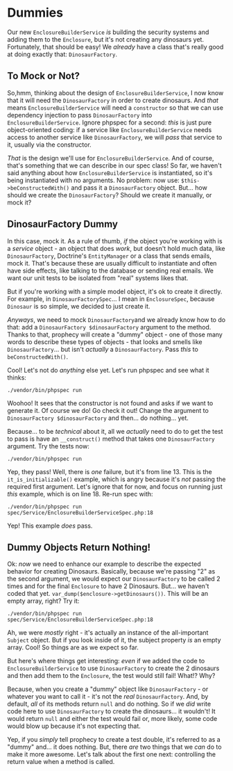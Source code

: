# Dummies

Our new `EnclosureBuilderService` *is* building the security systems and adding
them to the `Enclosure`, but it's not creating any dinosaurs yet. Fortunately,
that should be easy! We *already* have a class that's really good at doing exactly
that: `DinosaurFactory`.

## To Mock or Not?

So,hmm, thinking about the design of `EnclosureBuilderService`, I now know that
it will need the `DinosaurFactory` in order to create dinosaurs. And *that* means
`EnclosureBuilderService` will need a `constructor` so that we can use
dependency injection to pass `DinosaurFactory` into `EnclosureBuilderService`.
Ignore phpspec for a second: *this* is just pure object-oriented coding: if
a service like `EnclosureBuilderService` needs access to another service like
`DinosaurFactory`, we will *pass* that service to it, usually via the constructor.

*That* is the design we'll use for `EnclosureBuilderService`. And of course,
that's something that we can describe in our spec class! So far, we haven't said
anything about how `EnclosureBuilderService` is instantiated, so it's being
instantiated with no arguments. No problem: now use: `$this->beConstructedWith()`
and pass it a `DinosaurFactory` object. But... how should we create the `DinosaurFactory`?
Should we create it manually, or mock it?

## DinosaurFactory Dummy

In this case, mock it. As a rule of thumb, *if* the object you're working with is
a *service* object - an object that does *work*, but doesn't hold much data, like
`DinosaurFactory`, Doctrine's `EntityManager` or a class that sends emails, mock
it. That's because these are usually difficult to instantiate and often have side
effects, like talking to the database or sending real emails. We want our unit
tests to be isolated from "real" systems likes that.

But if you're working with a simple model object, it's ok to create it directly.
For example, in `DinosaurFactorySpec`... I mean in `EnclosureSpec`, because `Dinosaur`
is so simple, we decided to just create it.

*Anyways*, we need to mock `DinosaurFactory`and we already know how to do that:
add a `DinosaurFactory $dinosaurFactory` argument to the method. Thanks to that,
prophecy will create a "dummy" object - one of those many words to describe these
types of objects - that looks and smells like `DinosaurFactory`... but isn't
*actually* a `DinosaurFactory`. Pass *this* to `beConstructedWith()`.

Cool! Let's not do *anything* else yet. Let's run phpspec and see what it thinks:

```terminal-silent
./vendor/bin/phpspec run
```

Woohoo! It sees that the constructor is not found and asks if we want to generate
it. Of course we do! Go check it out! Change the argument to
`DinosaurFactory $dinosaurFactory` and then... do nothing... yet.

Because... to be *technical* about it, all we *actually* need to do to get the
test to pass is have an `__construct()` method that takes one `DinosaurFactory`
argument. Try the tests now:

```terminal-silent
./vendor/bin/phpspec run
```

Yep, they pass! Well, there is *one* failure, but it's from line 13. This is the
`it_is_initializable()` example, which is angry because it's *not* passing the
required first argument. Let's ignore that for now, and focus on running just *this*
example, which is on line 18. Re-run spec with:

```terminal
./vendor/bin/phpspec run spec/Service/EnclosureBuilderServiceSpec.php:18
```

Yep! This example *does* pass.

## Dummy Objects Return Nothing!

Ok: *now* we need to enhance our example to describe the expected behavior for
creating Dinosaurs. Basically, because we're passing "2" as the second argument,
we would expect our `DinosaurFactory` to be called 2 times and for the final
`Enclosure` to have 2 Dinosaurs. But... we haven't coded that yet.
`var_dump($enclosure->getDinosaurs())`. This will be an empty array, right? Try it:

```terminal-silent
./vendor/bin/phpspec run spec/Service/EnclosureBuilderServiceSpec.php:18
```

Ah, we were *mostly* right - it's actually an instance of the all-important
`Subject` object. But if you look inside of it, the subject property *is* an
empty array. Cool! So things are as we expect so far.

But here's where things get interesting: *even* if we added the code to
`EnclosureBuilderService` to use `DinosaurFactory`  to create the 2 dinosaurs and
then add them to the `Enclosure`, the test would still fail! What!? Why?

Because, when you create a "dummy" object like `DinosaurFactory` - or whatever
you want to call it - it's not the *real* `DinosaurFactory`. And, by default,
*all* of its methods return `null` and do nothing. So if we *did* write code here
to use `DinosaurFactory` to create the dinosaurs... it wouldn't! It would return
`null` and either the test would fail or, more likely, some code would blow up
because it's not expecting that.

Yep, if you *simply* tell prophecy to create a test double, it's referred to as
a "dummy" and... it does nothing. But, there *are* two things that we *can* do
to make it more awesome. Let's talk about the first one next: controlling the
return value when a method is called.
